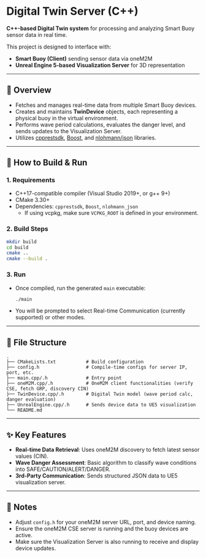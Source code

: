 # Digital Twin Server (C++)

**C++-based Digital Twin system** for processing and analyzing Smart Buoy sensor data in real time.

This project is designed to interface with:
- **Smart Buoy (Client)** sending sensor data via oneM2M
- **Unreal Engine 5-based Visualization Server** for 3D representation

---

## 📄 Overview
- Fetches and manages real-time data from multiple Smart Buoy devices.
- Creates and maintains **TwinDevice** objects, each representing a physical buoy in the virtual environment.
- Performs wave period calculations, evaluates the danger level, and sends updates to the Visualization Server.
- Utilizes [cpprestsdk](https://github.com/microsoft/cpprestsdk), [Boost](https://www.boost.org/), and [nlohmann/json](https://github.com/nlohmann/json) libraries.

---

## 🚀 How to Build & Run

### 1. Requirements
- C++17-compatible compiler (Visual Studio 2019+, or g++ 9+)
- CMake 3.30+
- Dependencies: `cpprestsdk`, `Boost`, `nlohmann_json`
    - If using vcpkg, make sure `VCPKG_ROOT` is defined in your environment.

### 2. Build Steps
```bash
mkdir build
cd build
cmake ..
cmake --build .
```

### 3. Run
- Once compiled, run the generated `main` executable:
  ```bash
  ./main
  ```
- You will be prompted to select Real-time Communication (currently supported) or other modes.

---

## 📂 File Structure

```
.
├── CMakeLists.txt           # Build configuration
├── config.h                 # Compile-time configs for server IP, port, etc.
├── main.cpp/.h              # Entry point
├── oneM2M.cpp/.h            # OneM2M client functionalities (verify CSE, fetch GRP, discovery CIN)
├── TwinDevice.cpp/.h        # Digital Twin model (wave period calc, danger evaluation)
├── UnrealEngine.cpp/.h      # Sends device data to UE5 visualization
└── README.md
```

---

## ✨ Key Features
- **Real-time Data Retrieval**: Uses oneM2M discovery to fetch latest sensor values (CIN).
- **Wave Danger Assessment**: Basic algorithm to classify wave conditions into SAFE/CAUTION/ALERT/DANGER.
- **3rd-Party Communication**: Sends structured JSON data to UE5 visualization server.

---

## 📌 Notes
- Adjust `config.h` for your oneM2M server URL, port, and device naming.
- Ensure the oneM2M CSE server is running and the buoy devices are active.
- Make sure the Visualization Server is also running to receive and display device updates.

